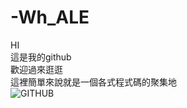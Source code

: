 # -Wh_ALE
HI  
這是我的github  
歡迎過來逛逛  
這裡簡單來說就是一個各式程式碼的聚集地  
![GITHUB]( https://scontent.ftpe8-2.fna.fbcdn.net/v/t39.30808-6/236109231_163568409181515_3623998699282835305_n.jpg?_nc_cat=103&ccb=1-5&_nc_sid=09cbfe&_nc_ohc=e5VN1bm0groAX_YXUYE&_nc_ht=scontent.ftpe8-2.fna&oh=bc02a4dc10950623e99a34231827750b&oe=61282E88 "WH_ALE")  
